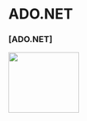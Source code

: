#             ADO.NET

### [**ADO.NET**]

<img src="https://user-images.githubusercontent.com/45730967/52900847-f739b600-3214-11e9-9f65-5699e771f1f4.jpg" width="140px" height="120px" /> 
